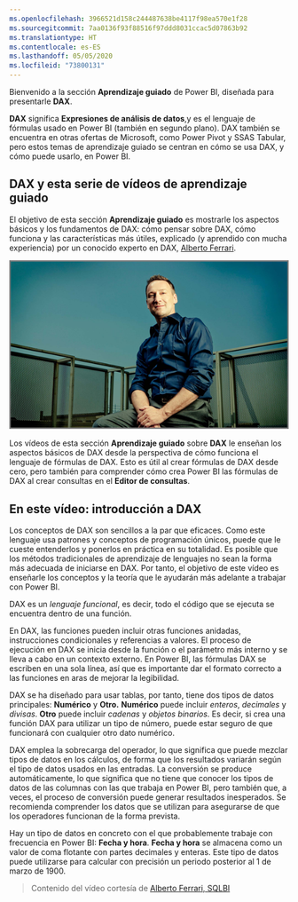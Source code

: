 ```yaml
---
ms.openlocfilehash: 3966521d158c244487638be4117f98ea570e1f28
ms.sourcegitcommit: 7aa0136f93f88516f97ddd8031ccac5d07863b92
ms.translationtype: HT
ms.contentlocale: es-ES
ms.lasthandoff: 05/05/2020
ms.locfileid: "73800131"
---
```

Bienvenido a la sección **Aprendizaje guiado** de Power BI, diseñada para presentarle **DAX**.

**DAX** significa **Expresiones de análisis de datos**,y es el lenguaje de fórmulas usado en Power BI (también en segundo plano). DAX también se encuentra en otras ofertas de Microsoft, como Power Pivot y SSAS Tabular, pero estos temas de aprendizaje guiado se centran en cómo se usa DAX, y cómo puede usarlo, en Power BI.

## <a name="dax-and-this-guided-learning-video-series"></a>DAX y esta serie de vídeos de aprendizaje guiado
El objetivo de esta sección **Aprendizaje guiado** es mostrarle los aspectos básicos y los fundamentos de DAX: cómo pensar sobre DAX, cómo funciona y las características más útiles, explicado (y aprendido con mucha experiencia) por un conocido experto en DAX, [Alberto Ferrari](https://www.sqlbi.com/learning-dax).

![Foto de Alberto Ferrari](media/7-1-intro-to-dax/intro_dax_6_alberto_ferrari.png)

Los vídeos de esta sección **Aprendizaje guiado** sobre **DAX** le enseñan los aspectos básicos de DAX desde la perspectiva de cómo funciona el lenguaje de fórmulas de DAX. Esto es útil al crear fórmulas de DAX desde cero, pero también para comprender cómo crea Power BI las fórmulas de DAX al crear consultas en el **Editor de consultas**.

## <a name="in-this-video---introduction-to-dax"></a>En este vídeo: introducción a DAX
Los conceptos de DAX son sencillos a la par que eficaces. Como este lenguaje usa patrones y conceptos de programación únicos, puede que le cueste entenderlos y ponerlos en práctica en su totalidad. Es posible que los métodos tradicionales de aprendizaje de lenguajes no sean la forma más adecuada de iniciarse en DAX. Por tanto, el objetivo de este vídeo es enseñarle los conceptos y la teoría que le ayudarán más adelante a trabajar con Power BI.

DAX es un *lenguaje funcional*, es decir, todo el código que se ejecuta se encuentra dentro de una función.

En DAX, las funciones pueden incluir otras funciones anidadas, instrucciones condicionales y referencias a valores. El proceso de ejecución en DAX se inicia desde la función o el parámetro más interno y se lleva a cabo en un contexto externo. En Power BI, las fórmulas DAX se escriben en una sola línea, así que es importante dar el formato correcto a las funciones en aras de mejorar la legibilidad.

DAX se ha diseñado para usar tablas, por tanto, tiene dos tipos de datos principales: **Numérico** y **Otro.** **Numérico** puede incluir *enteros*, *decimales* y *divisas*. **Otro** puede incluir *cadenas* y *objetos binarios*. Es decir, si crea una función DAX para utilizar un tipo de número, puede estar seguro de que funcionará con cualquier otro dato numérico.

DAX emplea la sobrecarga del operador, lo que significa que puede mezclar tipos de datos en los cálculos, de forma que los resultados variarán según el tipo de datos usados en las entradas. La conversión se produce automáticamente, lo que significa que no tiene que conocer los tipos de datos de las columnas con las que trabaja en Power BI, pero también que, a veces, el proceso de conversión puede generar resultados inesperados. Se recomienda comprender los datos que se utilizan para asegurarse de que los operadores funcionan de la forma prevista.

Hay un tipo de datos en concreto con el que probablemente trabaje con frecuencia en Power BI: **Fecha y hora**. **Fecha y hora** se almacena como un valor de coma flotante con partes decimales y enteras. Este tipo de datos puede utilizarse para calcular con precisión un periodo posterior al 1 de marzo de 1900.

> Contenido del vídeo cortesía de [Alberto Ferrari, SQLBI](https://www.sqlbi.com/learning-dax/?utm_source=powerbi&utm_medium=marketing&utm_campaign=after-summit)
> 
> 

